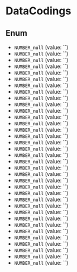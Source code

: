 # DataCodings

## Enum

* `NUMBER_null` (value: ``)
* `NUMBER_null` (value: ``)
* `NUMBER_null` (value: ``)
* `NUMBER_null` (value: ``)
* `NUMBER_null` (value: ``)
* `NUMBER_null` (value: ``)
* `NUMBER_null` (value: ``)
* `NUMBER_null` (value: ``)
* `NUMBER_null` (value: ``)
* `NUMBER_null` (value: ``)
* `NUMBER_null` (value: ``)
* `NUMBER_null` (value: ``)
* `NUMBER_null` (value: ``)
* `NUMBER_null` (value: ``)
* `NUMBER_null` (value: ``)
* `NUMBER_null` (value: ``)
* `NUMBER_null` (value: ``)
* `NUMBER_null` (value: ``)
* `NUMBER_null` (value: ``)
* `NUMBER_null` (value: ``)
* `NUMBER_null` (value: ``)
* `NUMBER_null` (value: ``)
* `NUMBER_null` (value: ``)
* `NUMBER_null` (value: ``)
* `NUMBER_null` (value: ``)
* `NUMBER_null` (value: ``)
* `NUMBER_null` (value: ``)
* `NUMBER_null` (value: ``)
* `NUMBER_null` (value: ``)
* `NUMBER_null` (value: ``)
* `NUMBER_null` (value: ``)
* `NUMBER_null` (value: ``)
* `NUMBER_null` (value: ``)
* `NUMBER_null` (value: ``)
* `NUMBER_null` (value: ``)
